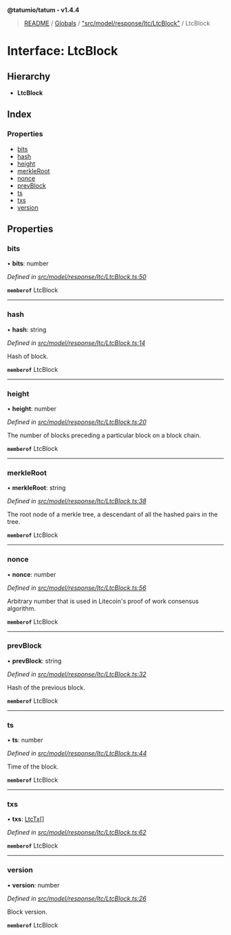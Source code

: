 **@tatumio/tatum - v1.4.4**

> [README](../README.md) / [Globals](../globals.md) / ["src/model/response/ltc/LtcBlock"](../modules/_src_model_response_ltc_ltcblock_.md) / LtcBlock

# Interface: LtcBlock

## Hierarchy

* **LtcBlock**

## Index

### Properties

* [bits](_src_model_response_ltc_ltcblock_.ltcblock.md#bits)
* [hash](_src_model_response_ltc_ltcblock_.ltcblock.md#hash)
* [height](_src_model_response_ltc_ltcblock_.ltcblock.md#height)
* [merkleRoot](_src_model_response_ltc_ltcblock_.ltcblock.md#merkleroot)
* [nonce](_src_model_response_ltc_ltcblock_.ltcblock.md#nonce)
* [prevBlock](_src_model_response_ltc_ltcblock_.ltcblock.md#prevblock)
* [ts](_src_model_response_ltc_ltcblock_.ltcblock.md#ts)
* [txs](_src_model_response_ltc_ltcblock_.ltcblock.md#txs)
* [version](_src_model_response_ltc_ltcblock_.ltcblock.md#version)

## Properties

### bits

•  **bits**: number

*Defined in [src/model/response/ltc/LtcBlock.ts:50](https://github.com/tatumio/tatum-js/blob/c5d1e16/src/model/response/ltc/LtcBlock.ts#L50)*

**`memberof`** LtcBlock

___

### hash

•  **hash**: string

*Defined in [src/model/response/ltc/LtcBlock.ts:14](https://github.com/tatumio/tatum-js/blob/c5d1e16/src/model/response/ltc/LtcBlock.ts#L14)*

Hash of block.

**`memberof`** LtcBlock

___

### height

•  **height**: number

*Defined in [src/model/response/ltc/LtcBlock.ts:20](https://github.com/tatumio/tatum-js/blob/c5d1e16/src/model/response/ltc/LtcBlock.ts#L20)*

The number of blocks preceding a particular block on a block chain.

**`memberof`** LtcBlock

___

### merkleRoot

•  **merkleRoot**: string

*Defined in [src/model/response/ltc/LtcBlock.ts:38](https://github.com/tatumio/tatum-js/blob/c5d1e16/src/model/response/ltc/LtcBlock.ts#L38)*

The root node of a merkle tree, a descendant of all the hashed pairs in the tree.

**`memberof`** LtcBlock

___

### nonce

•  **nonce**: number

*Defined in [src/model/response/ltc/LtcBlock.ts:56](https://github.com/tatumio/tatum-js/blob/c5d1e16/src/model/response/ltc/LtcBlock.ts#L56)*

Arbitrary number that is used in Litecoin's proof of work consensus algorithm.

**`memberof`** LtcBlock

___

### prevBlock

•  **prevBlock**: string

*Defined in [src/model/response/ltc/LtcBlock.ts:32](https://github.com/tatumio/tatum-js/blob/c5d1e16/src/model/response/ltc/LtcBlock.ts#L32)*

Hash of the previous block.

**`memberof`** LtcBlock

___

### ts

•  **ts**: number

*Defined in [src/model/response/ltc/LtcBlock.ts:44](https://github.com/tatumio/tatum-js/blob/c5d1e16/src/model/response/ltc/LtcBlock.ts#L44)*

Time of the block.

**`memberof`** LtcBlock

___

### txs

•  **txs**: [LtcTx](_src_model_response_ltc_ltctx_.ltctx.md)[]

*Defined in [src/model/response/ltc/LtcBlock.ts:62](https://github.com/tatumio/tatum-js/blob/c5d1e16/src/model/response/ltc/LtcBlock.ts#L62)*

**`memberof`** LtcBlock

___

### version

•  **version**: number

*Defined in [src/model/response/ltc/LtcBlock.ts:26](https://github.com/tatumio/tatum-js/blob/c5d1e16/src/model/response/ltc/LtcBlock.ts#L26)*

Block version.

**`memberof`** LtcBlock

